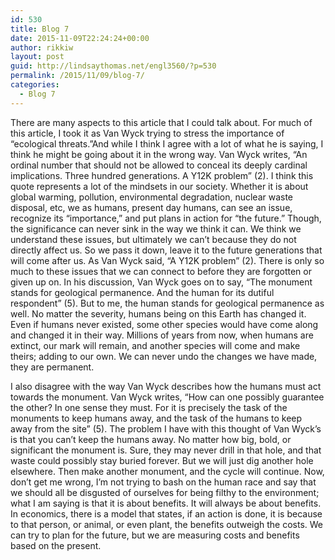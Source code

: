```yaml
---
id: 530
title: Blog 7
date: 2015-11-09T22:24:24+00:00
author: rikkiw
layout: post
guid: http://lindsaythomas.net/engl3560/?p=530
permalink: /2015/11/09/blog-7/
categories:
  - Blog 7
---
```

There are many aspects to this article that I could talk about. For much of this article, I took it as Van Wyck trying to stress the importance of “ecological threats.”And while I think I agree with a lot of what he is saying, I think he might be going about it in the wrong way. Van Wyck writes, “An ordinal number that should not be allowed to conceal its deeply cardinal implications. Three hundred generations. A Y12K problem” (2). I think this quote represents a lot of the mindsets in our society. Whether it is about global warming, pollution, environmental degradation, nuclear waste disposal, etc, we as humans, present day humans, can see an issue, recognize its “importance,” and put plans in action for “the future.” Though, the significance can never sink in the way we think it can. We think we understand these issues, but ultimately we can’t because they do not directly affect us. So we pass it down, leave it to the future generations that will come after us. As Van Wyck said, “A Y12K problem” (2). There is only so much to these issues that we can connect to before they are forgotten or given up on. In his discussion, Van Wyck goes on to say, “The monument stands for geological permanence. And the human for its dutiful respondent” (5). But to me, the human stands for geological permanence as well. No matter the severity, humans being on this Earth has changed it. Even if humans never existed, some other species would have come along and changed it in their way. Millions of years from now, when humans are extinct, our mark will remain, and another species will come and make theirs; adding to our own. We can never undo the changes we have made, they are permanent.

I also disagree with the way Van Wyck describes how the humans must act towards the monument. Van Wyck writes, “How can one possibly guarantee the other? In one sense they must. For it is precisely the task of the monuments to keep humans away, and the task of the humans to keep away from the site” (5). The problem I have with this thought of Van Wyck’s is that you can’t keep the humans away. No matter how big, bold, or significant the monument is. Sure, they may never drill in that hole, and that waste could possibly stay buried forever. But we will just dig another hole elsewhere. Then make another monument, and the cycle will continue. Now, don’t get me wrong, I’m not trying to bash on the human race and say that we should all be disgusted of ourselves for being filthy to the environment; what I am saying is that it is about benefits. It will always be about benefits. In economics, there is a model that states, if an action is done, it is because to that person, or animal, or even plant, the benefits outweigh the costs. We can try to plan for the future, but we are measuring costs and benefits based on the present.